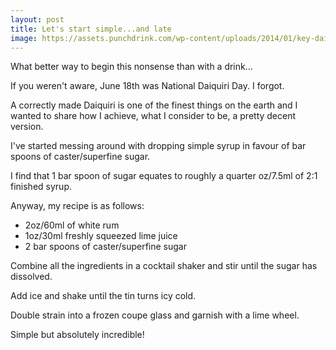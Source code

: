 ```yaml
---
layout: post
title: Let's start simple...and late
image: https://assets.punchdrink.com/wp-content/uploads/2014/01/key-daiquiri.jpg
---
```


What better way to begin this nonsense than with a drink...

If you weren't aware, June 18th was National Daiquiri Day. I forgot.

A correctly made Daiquiri is one of the finest things on the earth and I wanted to share how I achieve, what I consider to be, a pretty decent version.

I've started messing around with dropping simple syrup in favour of bar spoons of caster/superfine sugar.

I find that 1 bar spoon of sugar equates to roughly a quarter oz/7.5ml of 2:1 finished syrup.

Anyway, my recipe is as follows:

* 2oz/60ml of white rum
* 1oz/30ml freshly squeezed lime juice
* 2 bar spoons of caster/superfine sugar

Combine all the ingredients in a cocktail shaker and stir until the sugar has dissolved.

Add ice and shake until the tin turns icy cold.

Double strain into a frozen coupe glass and garnish with a lime wheel.

Simple but absolutely incredible!
